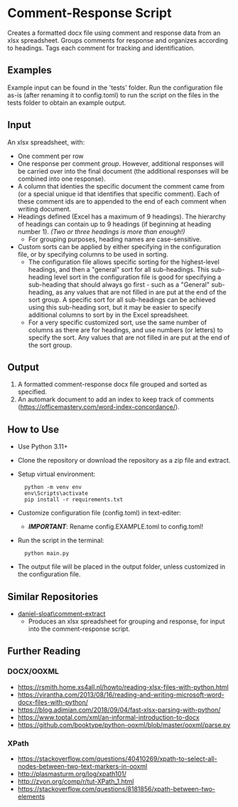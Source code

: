 # Comment-Response Script

Creates a formatted docx file using comment and response data from an xlsx spreadsheet. Groups comments for response and organizes according to headings. Tags each comment for tracking and identification.

## Examples
Example input can be found in the 'tests' folder. Run the configuration file as-is (after renaming it to config.toml) to run the script on the files in the tests folder to obtain an example output.

## Input
An xlsx spreadsheet, with:
- One comment per row
- One response per comment *group*. However, additional responses will be carried over into the final document (the additional responses will be combined into one response). 
- A column that identies the specific document the comment came from (or a special unique id that identifies that specific comment). Each of these comment ids are to appended to the end of each comment when writing document.
- Headings defined (Excel has a maximum of 9 headings). The hierarchy of headings can contain up to 9 headings (if beginning at heading number 1). *(Two or three headings is more than enough!)*
  - For grouping purposes, heading names are case-sensitive.
- Custom sorts can be applied by either specifying in the configuration file, or by specifying columns to be used in sorting.
  - The configuration file allows specific sorting for the highest-level headings, and then a "general" sort for all sub-headings. This sub-heading level sort in the configuration file is good for specifying a sub-heading that should always go first - such as a "General" sub-heading, as any values that are not filled in are put at the end of the sort group. A specific sort for all sub-headings can be achieved using this sub-heading sort, but it may be easier to specify additional columns to sort by in the Excel spreadsheet.
  - For a very specific customized sort, use the same number of columns as there are for headings, and use numbers (or letters) to specify the sort. Any values that are not filled in are put at the end of the sort group.

## Output
1)  A formatted comment-response docx file grouped and sorted as specified.
2)  An automark document to add an index to keep track of comments (https://officemastery.com/word-index-concordance/).

## How to Use

- Use Python 3.11+
- Clone the repository or download the repository as a zip file and extract.
- Setup virtual environment:

        python -m venv env
        env\Scripts\activate
        pip install -r requirements.txt

- Customize configuration file (config.toml) in text-editer:
  - ***IMPORTANT***: Rename config.EXAMPLE.toml to config.toml!

- Run the script in the terminal:  

        python main.py

- The output file will be placed in the output folder, unless customized in the configuration file.

## Similar Repositories

- [daniel-sloat\comment-extract](https://github.com/daniel-sloat/comment-extract)
  - Produces an xlsx spreadsheet for grouping and response, for input into the comment-response script.

## Further Reading

### DOCX/OOXML

- https://rsmith.home.xs4all.nl/howto/reading-xlsx-files-with-python.html
- https://virantha.com/2013/08/16/reading-and-writing-microsoft-word-docx-files-with-python/
- https://blog.adimian.com/2018/09/04/fast-xlsx-parsing-with-python/
- https://www.toptal.com/xml/an-informal-introduction-to-docx
- https://github.com/booktype/python-ooxml/blob/master/ooxml/parse.py

### XPath

- https://stackoverflow.com/questions/40410269/xpath-to-select-all-nodes-between-two-text-markers-in-ooxml
- http://plasmasturm.org/log/xpath101/
- http://zvon.org/comp/r/tut-XPath_1.html
- https://stackoverflow.com/questions/8181856/xpath-between-two-elements